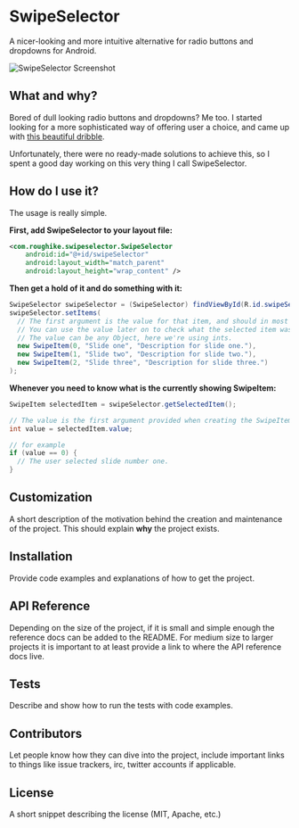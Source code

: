 # SwipeSelector
A nicer-looking and more intuitive alternative for radio buttons and dropdowns for Android.

![SwipeSelector Screenshot](https://raw.githubusercontent.com/roughike/SwipeSelector/master/screenshot_one.png "SwipeSelector Screenshot")

## What and why?

Bored of dull looking radio buttons and dropdowns? Me too. I started looking for a more sophisticated way of offering user a choice, and came up with [this beautiful dribble](https://dribbble.com/shots/2343630-Create-Shipment).

Unfortunately, there were no ready-made solutions to achieve this, so I spent a good day working on this very thing I call SwipeSelector.

## How do I use it?

The usage is really simple.

**First, add SwipeSelector to your layout file:**

```xml
<com.roughike.swipeselector.SwipeSelector
    android:id="@+id/swipeSelector"
    android:layout_width="match_parent"
    android:layout_height="wrap_content" />
```

**Then get a hold of it and do something with it:**

```java
SwipeSelector swipeSelector = (SwipeSelector) findViewById(R.id.swipeSelector);
swipeSelector.setItems(
  // The first argument is the value for that item, and should in most cases be unique.
  // You can use the value later on to check what the selected item was.
  // The value can be any Object, here we're using ints.
  new SwipeItem(0, "Slide one", "Description for slide one."),
  new SwipeItem(1, "Slide two", "Description for slide two."),
  new SwipeItem(2, "Slide three", "Description for slide three.")
);
```

**Whenever you need to know what is the currently showing SwipeItem:**
```java
SwipeItem selectedItem = swipeSelector.getSelectedItem();

// The value is the first argument provided when creating the SwipeItem.
int value = selectedItem.value;

// for example
if (value == 0) {
  // The user selected slide number one.
}
```

## Customization

A short description of the motivation behind the creation and maintenance of the project. This should explain **why** the project exists.

## Installation

Provide code examples and explanations of how to get the project.

## API Reference

Depending on the size of the project, if it is small and simple enough the reference docs can be added to the README. For medium size to larger projects it is important to at least provide a link to where the API reference docs live.

## Tests

Describe and show how to run the tests with code examples.

## Contributors

Let people know how they can dive into the project, include important links to things like issue trackers, irc, twitter accounts if applicable.

## License

A short snippet describing the license (MIT, Apache, etc.)
